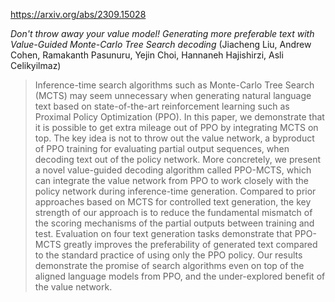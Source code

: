 https://arxiv.org/abs/2309.15028

*Don't throw away your value model! Generating more preferable text with Value-Guided Monte-Carlo Tree Search decoding* (Jiacheng Liu, Andrew Cohen, Ramakanth Pasunuru, Yejin Choi, Hannaneh Hajishirzi, Asli Celikyilmaz)

> Inference-time search algorithms such as Monte-Carlo Tree Search (MCTS) may seem unnecessary when generating natural language text based on state-of-the-art reinforcement learning such as Proximal Policy Optimization (PPO). In this paper, we demonstrate that it is possible to get extra mileage out of PPO by integrating MCTS on top. The key idea is not to throw out the value network, a byproduct of PPO training for evaluating partial output sequences, when decoding text out of the policy network. More concretely, we present a novel value-guided decoding algorithm called PPO-MCTS, which can integrate the value network from PPO to work closely with the policy network during inference-time generation. Compared to prior approaches based on MCTS for controlled text generation, the key strength of our approach is to reduce the fundamental mismatch of the scoring mechanisms of the partial outputs between training and test. Evaluation on four text generation tasks demonstrate that PPO-MCTS greatly improves the preferability of generated text compared to the standard practice of using only the PPO policy. Our results demonstrate the promise of search algorithms even on top of the aligned language models from PPO, and the under-explored benefit of the value network.


